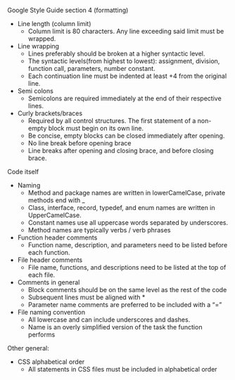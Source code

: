 Google Style Guide section 4 (formatting)
  - Line length (column limit)
    - Column limit is 80 characters. Any line exceeding said limit must be wrapped.
  - Line wrapping
    - Lines preferably should be broken at a higher syntactic level.
    - The syntactic levels(from highest to lowest): assignment, division, function call, parameters, number constant.
    - Each continuation line must be indented at least +4 from the original line.
  - Semi colons
    - Semicolons are required immediately at the end of their respective lines.
  - Curly brackets/braces
    - Required by all control structures. The first statement of a non-empty block must begin on its own line.
    - Be concise, empty blocks can be closed immediately after opening.
    - No line break before opening brace
    - Line breaks after opening and closing brace, and before closing brace.
    
Code itself
  - Naming 
    - Method and package names are written in lowerCamelCase, private methods end with _
    - Class, interface, record, typedef, and enum names are written in UpperCamelCase.
    - Constant names use all uppercase words separated by underscores.
    - Method names are typically verbs / verb phrases
  - Function header comments
    - Function name, description, and parameters need to be listed before each function.
  - File header comments
    - File name, functions, and descriptions need to be listed at the top of each file.
  - Comments in general
    - Block comments should be on the same level as the rest of the code
    - Subsequent lines must be aligned with *
    - Parameter name comments are preferred to be included with a “=”
  - File naming convention
    - All lowercase and can include underscores and dashes. 
    - Name is an overly simplified version of the task the function performs
    
Other general:
  - CSS alphabetical order
    - All statements in CSS files must be included in alphabetical order
